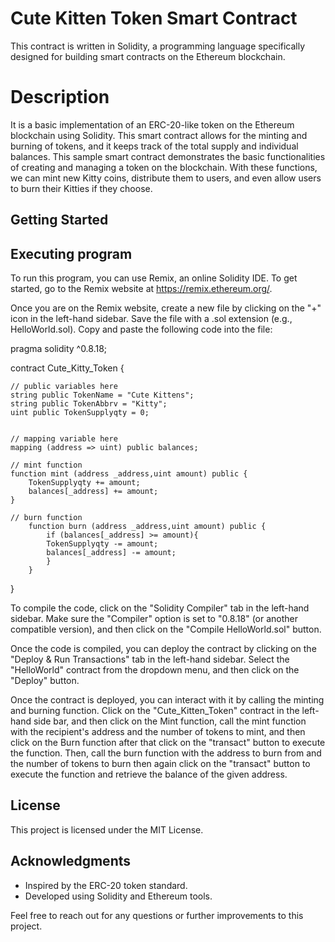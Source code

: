 # Cute Kitten Token Smart Contract
This contract is written in Solidity, a programming language specifically designed for building smart contracts on the Ethereum blockchain.
# Description
It is a basic implementation of an ERC-20-like token on the Ethereum blockchain using Solidity. This smart contract allows for the minting and burning of tokens, and it keeps track of the total supply and individual balances. This sample smart contract demonstrates the basic functionalities of creating and managing a token on the blockchain. With these functions, we can mint new Kitty coins, distribute them to users, and even allow users to burn their Kitties if they choose.
## Getting Started
## Executing program
To run this program, you can use Remix, an online Solidity IDE. To get started, go to the Remix website at https://remix.ethereum.org/.

Once you are on the Remix website, create a new file by clicking on the "+" icon in the left-hand sidebar. Save the file with a .sol extension (e.g., HelloWorld.sol). Copy and paste the following code into the file:

pragma solidity ^0.8.18;

contract Cute_Kitty_Token {

    // public variables here
    string public TokenName = "Cute Kittens";
    string public TokenAbbrv = "Kitty";
    uint public TokenSupplyqty = 0;


    // mapping variable here
    mapping (address => uint) public balances;

    // mint function
    function mint (address _address,uint amount) public {
        TokenSupplyqty += amount;
        balances[_address] += amount;
    }

    // burn function
        function burn (address _address,uint amount) public {
            if (balances[_address] >= amount){
            TokenSupplyqty -= amount;
            balances[_address] -= amount;
            }
        }
}

To compile the code, click on the "Solidity Compiler" tab in the left-hand sidebar. Make sure the "Compiler" option is set to "0.8.18" (or another compatible version), and then click on the "Compile HelloWorld.sol" button.

Once the code is compiled, you can deploy the contract by clicking on the "Deploy & Run Transactions" tab in the left-hand sidebar. Select the "HelloWorld" contract from the dropdown menu, and then click on the "Deploy" button.

Once the contract is deployed, you can interact with it by calling the minting and burning function. Click on the "Cute_Kitten_Token"  contract in the left-hand side bar, and then click on the Mint function, call the mint function with the recipient's address and the number of tokens to mint, and then click on the Burn function after that click on the "transact" button to execute the function. Then,  call the burn function with the address to burn from and the number of tokens to burn then again click on the "transact" button to execute the function and retrieve the balance of the given address. 
## License
This project is licensed under the MIT License.
## Acknowledgments
- Inspired by the ERC-20 token standard.
- Developed using Solidity and Ethereum tools.

Feel free to reach out for any questions or further improvements to this project.
